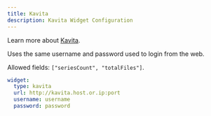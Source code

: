 ```yaml
---
title: Kavita
description: Kavita Widget Configuration
---
```


Learn more about [Kavita](https://github.com/Kareadita/Kavita).

Uses the same username and password used to login from the web.

Allowed fields: `["seriesCount", "totalFiles"]`.

```yaml
widget:
  type: kavita
  url: http://kavita.host.or.ip:port
  username: username
  password: password
```
